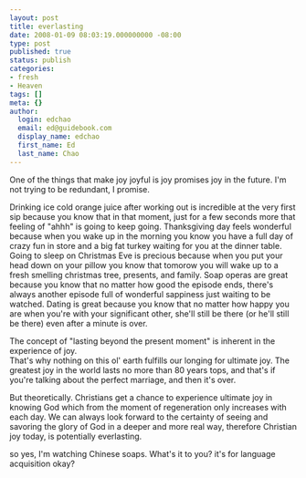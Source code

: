```yaml
---
layout: post
title: everlasting
date: 2008-01-09 08:03:19.000000000 -08:00
type: post
published: true
status: publish
categories:
- fresh
- Heaven
tags: []
meta: {}
author:
  login: edchao
  email: ed@guidebook.com
  display_name: edchao
  first_name: Ed
  last_name: Chao
---
```

<p>One of the things that make joy joyful is joy promises joy in the future.  I'm not trying to be redundant, I promise.</p>
<p>Drinking ice cold orange juice after working out is incredible at the very first sip because you know that in that moment, just for a few seconds more that feeling of  "ahhh" is going to keep going.  Thanksgiving day feels wonderful because when you wake up in the morning you know you have a full day of crazy fun in store and a big fat turkey waiting for you at the dinner table.  Going to sleep on Christmas Eve is precious because when you put your head down on your pillow you know that tomorow you will wake up to a fresh smelling christmas tree, presents, and family. Soap operas are great because you know that no matter how good the episode ends, there's always another episode full of wonderful sappiness just waiting to be watched.  Dating is great because you know that no matter how happy you are when you're with your significant other, she'll still be there (or he'll still be there) even after a minute is over.</p>
<p>The concept of "lasting beyond the present moment" is inherent in the experience of joy.<br />
That's why nothing on this ol' earth fulfills our longing for ultimate joy.  The greatest joy in the world lasts no more than 80 years tops, and that's if you're talking about the perfect marriage, and then it's over.</p>
<p>But theoretically. Christians get a chance to experience ultimate joy in knowing God which from the moment of regeneration only increases with each day.  We can always look forward to the certainty of seeing and savoring the glory of God in a deeper and more real way, therefore Christian joy today, is potentially everlasting.</p>
<p>so yes, I'm watching Chinese soaps.  What's it to you? it's for language acquisition okay?</p>
